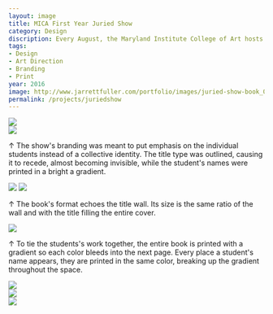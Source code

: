 ```yaml
---
layout: image
title: MICA First Year Juried Show
category: Design
discription: Every August, the Maryland Institute College of Art hosts an exhibition showcasing the best work from the graduate program's first year students. In 2016, the exhibition was curated by New York curator Lumi Tan, who I worked with closely to develop a branding and design system for the show that stretched from exhibition design to posters and programs. Because the show was centered around first-year students, we focused on ensuring the design of the show didn't overpower the work, while also acting as a coherent element to tie together an otherwise unrelated group of artists.
tags:
- Design
- Art Direction
- Branding
- Print
year: 2016
image: http://www.jarrettfuller.com/portfolio/images/juried-show-book_03.jpg
permalink: /projects/juriedshow
---
```


<div class="images-left"><img src="http://www.jarrettfuller.com/portfolio/images/juriedshow_01.jpg"></div>
<div class="images-right"><img src="http://www.jarrettfuller.com/portfolio/images/juriedshow_02.jpg">
<p>&uarr; The show's branding was meant to put emphasis on the individual students instead of a collective identity. The title type was outlined, causing it to recede, almost becoming invisible, while the student's names were printed in a bright a gradient.</p>

</div>

<img src="http://www.jarrettfuller.com/portfolio/images/juriedshow_03.jpg">

<img src="http://www.jarrettfuller.com/portfolio/images/juried-show-book_01.jpg">
<div class="images-right"><p>&uarr; The book's format echoes the title wall. Its size is the same ratio of the wall and with the title filling the entire cover.</p></div>
<section class="clear"></section>

<img src="http://www.jarrettfuller.com/portfolio/images/juried-show-book_02.jpg">
<div class="images-right"><p>&uarr; To tie the students's work together, the entire book is printed with a gradient so each color bleeds into the next page. Every place a student's name appears, they are printed in the same color, breaking up the gradient throughout the space.</p></div>
<section class="clear"></section>

<div class="images-left"><img src="http://www.jarrettfuller.com/portfolio/images/juried-show-book_03.jpg"></div>
<div class="images-right"><img src="http://www.jarrettfuller.com/portfolio/images/juried-show-book_04.jpg"></div>

<img src="http://www.jarrettfuller.com/portfolio/images/juriedshow-poster.jpg">
